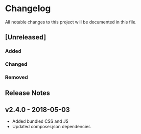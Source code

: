 # Changelog
All notable changes to this project will be documented in this file.  

## [Unreleased]  
### Added  
 
### Changed  

### Removed

## Release Notes
## v2.4.0 - 2018-05-03
* Added bundled CSS and JS
* Updated composer.json dependencies
